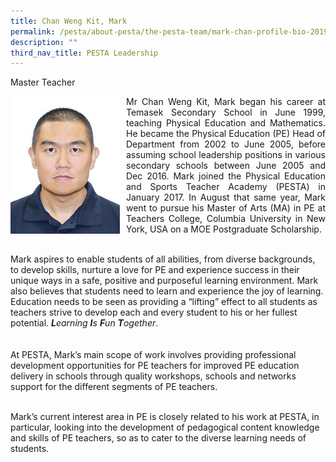 ```yaml
---
title: Chan Weng Kit, Mark
permalink: /pesta/about-pesta/the-pesta-team/mark-chan-profile-bio-2019/
description: ""
third_nav_title: PESTA Leadership
---
```

Master Teacher

<p style="float:left; margin: 0 10px 0px 0">
<img src="/images/chan%20weng%20kit%20mark.jpeg" alt="Chan Weng Kit, Mark" style="width:175px" /></p>

<p style="text-align:justify">
Mr Chan Weng Kit, Mark began his career at Temasek Secondary School in June 1999, teaching Physical Education and Mathematics. He became the Physical Education (PE) Head of Department from 2002 to June 2005, before assuming school leadership positions in various secondary schools between June 2005 and Dec 2016. Mark joined the Physical Education and Sports Teacher Academy (PESTA) in January 2017. In August that same year, Mark went to pursue his Master of Arts (MA) in PE at Teachers College, Columbia University in New York, USA on a MOE Postgraduate Scholarship.<br><br>

Mark aspires to enable students of all abilities, from diverse backgrounds, to develop skills, nurture a love for PE and experience success in their unique ways in a safe, positive and purposeful learning environment. Mark also believes that students need to learn and experience the joy of learning. Education needs to be seen as providing a “lifting” effect to all students as teachers strive to develop each and every student to his or her fullest potential. <em><strong>L</strong>earning <strong>I</strong>s <strong>F</strong>un <strong>T</strong>ogether</em>.<br><br>  
At PESTA, Mark’s main scope of work involves providing professional development opportunities for PE teachers for improved PE education delivery in schools through quality workshops, schools and networks support for the different segments of PE teachers.<br><br>

Mark’s current interest area in PE is closely related to his work at PESTA, in particular, looking into the development of pedagogical content knowledge and skills of PE teachers, so as to cater to the diverse learning needs of students.</p>